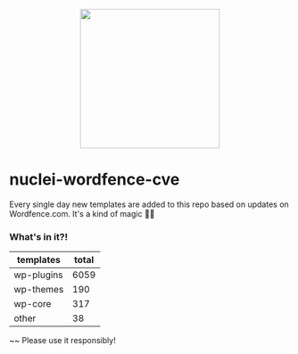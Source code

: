 <p align="center">
<img width="250" align=center src="https://user-images.githubusercontent.com/86197446/225912783-bb6c5fa9-ce45-488b-a1fd-5af705b7cced.jpg">
</p>

# nuclei-wordfence-cve 

Every single day new templates are added to this repo based on updates on Wordfence.com. It's a kind of magic 🧙‍♀️

### What's in it?! 

<!-- START: __STATISTICS_TABLE -->
| templates | total |
|---|---|
| wp-plugins | 6059 |
| wp-themes | 190 |
| wp-core | 317 |
| other | 38 |
<!-- END: __STATISTICS_TABLE --> 

~~ Please use it responsibly!
